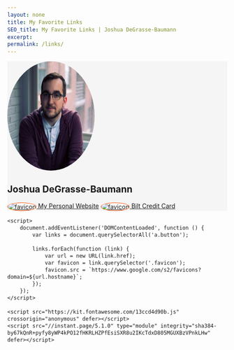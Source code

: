 ```yaml
---
layout: none
title: My Favorite Links
SEO_title: My Favorite Links | Joshua DeGrasse-Baumann
excerpt:
permalink: /links/
---
```


<html lang="en">
<head>
    <meta charset="UTF-8">
    <meta name="viewport" content="width=device-width, initial-scale=1.0">
    <title>My Favorite Links | Joshua DeGrasse-Baumann</title>
    <meta name="robots" content="noindex">
    <link rel="icon" href="/assets/img/favicon.gif" type="image/gif">
    <link rel="preconnect" href="https://fonts.gstatic.com" crossorigin> 
    <link rel="preconnect" href="https://fonts.googleapis.com">
    <link rel="stylesheet" href="{{ "/assets/css/main.css" | relative_url }}">
    <style>
        .hero {
            background-color: #f5f5f5;
        }
        .hero-body {
            display: flex;
            justify-content: center;
            align-items: center;
        }
        .box {
            width: 100%;
            max-width: 900px;
        }
        .button.is-fullwidth {
            margin-top: 10px;
        }
        .favicon {
            width: 24px; /* Adjust size as necessary */
            height: 24px; /* Adjust size as necessary */
            vertical-align: middle;
            border-radius: 50%; /* Optional: makes the favicon circular */
            border: 1px solid #ff4d00; /* Optional: remove if you prefer a border */
            background: #fff;
        }
    </style>
    <!-- Google Tag Manager -->
    <script>(function(w,d,s,l,i){w[l]=w[l]||[];w[l].push({'gtm.start':
    new Date().getTime(),event:'gtm.js'});var f=d.getElementsByTagName(s)[0],
    j=d.createElement(s),dl=l!='dataLayer'?'&l='+l:'';j.async=true;j.src=
    'https://www.googletagmanager.com/gtm.js?id='+i+dl;f.parentNode.insertBefore(j,f);
    })(window,document,'script','dataLayer','GTM-NM6JBXF');</script>
    <!-- End Google Tag Manager -->
</head>
<body>
    <!-- Google Tag Manager (noscript) -->
    <noscript><iframe src="https://www.googletagmanager.com/ns.html?id=GTM-NM6JBXF"
      height="0" width="0" style="display:none;visibility:hidden"></iframe></noscript>
    <!-- End Google Tag Manager (noscript) -->
    <section class="hero is-fullheight">
        <div class="hero-body">
            <div class="box">
                <img class="container mb-4" width="200px" height="250px" src="/assets/img/joshua-degrasse-baumann.JPG" alt="Josh and Bailey" style="display: block;border-radius: 50%;">
                <h1 class="title has-text-centered">Joshua DeGrasse-Baumann</h1>
                <a class="button is-link is-rounded is-outlined is-fullwidth" href="https://jdegbau.com"><img src="" alt="favicon" class="favicon mr-2"> My Personal Website</a>
                <a class="button is-link is-rounded is-outlined is-fullwidth" href="https://bilt.page/r/URCB-UEF8"><img src="" alt="favicon" class="favicon mr-2"> Bilt Credit Card</a>
            </div>
        </div>
    </section>

    <script>
        document.addEventListener('DOMContentLoaded', function () {
            var links = document.querySelectorAll('a.button');

            links.forEach(function (link) {
                var url = new URL(link.href);
                var favicon = link.querySelector('.favicon');
                favicon.src = `https://www.google.com/s2/favicons?domain=${url.hostname}`;
            });
        });
    </script>

    <script src="https://kit.fontawesome.com/13ccd4d90b.js" crossorigin="anonymous" defer></script>
    <script src="//instant.page/5.1.0" type="module" integrity="sha384-by67kQnR+pyfy8yWP4kPO12fHKRLHZPfEsiSXR8u2IKcTdxD805MGUXBzVPnkLHw" defer></script>
</body>
</html>
